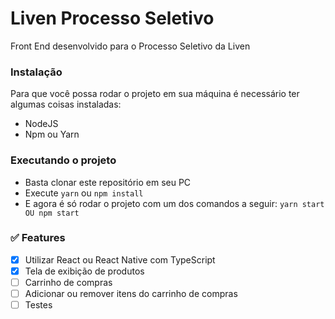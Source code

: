 # Liven Processo Seletivo

Front End desenvolvido para o Processo Seletivo da Liven

### Instalação

Para que você possa rodar o projeto em sua máquina é necessário ter algumas coisas instaladas:

- NodeJS
- Npm ou Yarn

### Executando o projeto

- Basta clonar este repositório em seu PC
- Execute `yarn` ou `npm install`
- E agora é só rodar o projeto com um dos comandos a seguir: `yarn start OU npm start`

### ✅ Features

- [x] Utilizar React ou React Native com TypeScript
- [x] Tela de exibição de produtos
- [ ] Carrinho de compras
- [ ] Adicionar ou remover itens do carrinho de compras
- [ ] Testes
